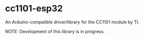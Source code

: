 # cc1101-esp32

An Arduino-compatible driver/library for the CC1101 module by TI.

NOTE: Development of this library is in progress.
